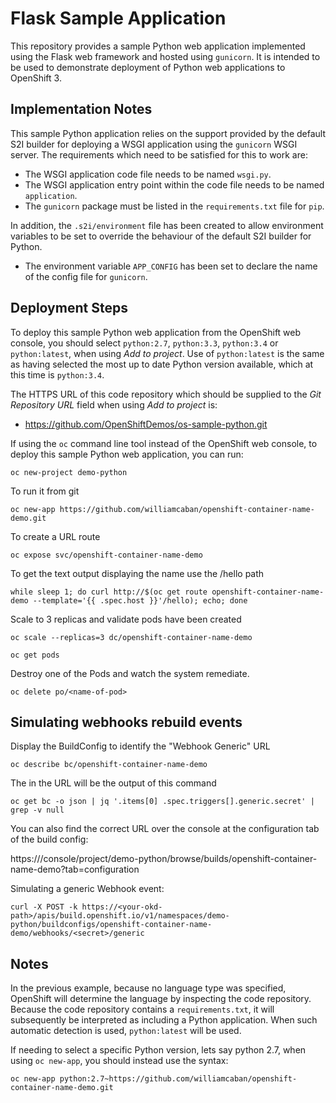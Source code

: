 # Flask Sample Application

This repository provides a sample Python web application implemented using the Flask web framework and hosted using ``gunicorn``. It is intended to be used to demonstrate deployment of Python web applications to OpenShift 3.

## Implementation Notes

This sample Python application relies on the support provided by the default S2I builder for deploying a WSGI application using the ``gunicorn`` WSGI server. The requirements which need to be satisfied for this to work are:

* The WSGI application code file needs to be named ``wsgi.py``.
* The WSGI application entry point within the code file needs to be named ``application``.
* The ``gunicorn`` package must be listed in the ``requirements.txt`` file for ``pip``.

In addition, the ``.s2i/environment`` file has been created to allow environment variables to be set to override the behaviour of the default S2I builder for Python.

* The environment variable ``APP_CONFIG`` has been set to declare the name of the config file for ``gunicorn``.

## Deployment Steps

To deploy this sample Python web application from the OpenShift web console, you should select ``python:2.7``, ``python:3.3``, ``python:3.4`` or ``python:latest``, when using _Add to project_. Use of ``python:latest`` is the same as having selected the most up to date Python version available, which at this time is ``python:3.4``.

The HTTPS URL of this code repository which should be supplied to the _Git Repository URL_ field when using _Add to project_ is:

* https://github.com/OpenShiftDemos/os-sample-python.git

If using the ``oc`` command line tool instead of the OpenShift web console, to deploy this sample Python web application, you can run:

```
oc new-project demo-python
```

To run it from git
```
oc new-app https://github.com/williamcaban/openshift-container-name-demo.git
```

To create a URL route
```
oc expose svc/openshift-container-name-demo
```

To get the text output displaying the name use the /hello path
```
while sleep 1; do curl http://$(oc get route openshift-container-name-demo --template='{{ .spec.host }}'/hello); echo; done
```

Scale to 3 replicas and validate pods have been created
```
oc scale --replicas=3 dc/openshift-container-name-demo

oc get pods
```

Destroy one of the Pods and watch the system remediate.
```
oc delete po/<name-of-pod>
```

## Simulating webhooks rebuild events

Display the BuildConfig to identify the "Webhook Generic" URL
```
oc describe bc/openshift-container-name-demo
```

The <secret> in the URL will be the output of this command
```
oc get bc -o json | jq '.items[0] .spec.triggers[].generic.secret' | grep -v null
```

You can also find the correct URL over the console at the configuration tab of the build config:

https://<your-okd-path>/console/project/demo-python/browse/builds/openshift-container-name-demo?tab=configuration

Simulating a generic Webhook event:
```
curl -X POST -k https://<your-okd-path>/apis/build.openshift.io/v1/namespaces/demo-python/buildconfigs/openshift-container-name-demo/webhooks/<secret>/generic
```

## Notes

In the previous example, because no language type was specified, OpenShift will determine the language by inspecting the code repository. Because the code repository contains a ``requirements.txt``, it will subsequently be interpreted as including a Python application. When such automatic detection is used, ``python:latest`` will be used.

If needing to select a specific Python version, lets say python 2.7, when using ``oc new-app``, you should instead use the syntax:

```
oc new-app python:2.7~https://github.com/williamcaban/openshift-container-name-demo.git
```
